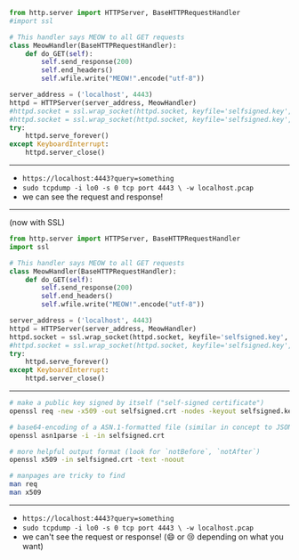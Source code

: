 ```python
from http.server import HTTPServer, BaseHTTPRequestHandler
#import ssl

# This handler says MEOW to all GET requests
class MeowHandler(BaseHTTPRequestHandler):
    def do_GET(self):
        self.send_response(200)
        self.end_headers()
        self.wfile.write("MEOW!".encode("utf-8"))

server_address = ('localhost', 4443)
httpd = HTTPServer(server_address, MeowHandler)
#httpd.socket = ssl.wrap_socket(httpd.socket, keyfile='selfsigned.key', certfile='selfsigned.crt', server_side=True, ciphers='RSA')
#httpd.socket = ssl.wrap_socket(httpd.socket, keyfile='selfsigned.key', certfile='selfsigned.crt', server_side=True)
try:
    httpd.serve_forever()
except KeyboardInterrupt:
    httpd.server_close()
```

---

- `https://localhost:4443?query=something`
- `sudo tcpdump -i lo0 -s 0 tcp port 4443 \
 -w localhost.pcap`
- we can see the request and response!

---

(now with SSL)

```python
from http.server import HTTPServer, BaseHTTPRequestHandler
import ssl

# This handler says MEOW to all GET requests
class MeowHandler(BaseHTTPRequestHandler):
    def do_GET(self):
        self.send_response(200)
        self.end_headers()
        self.wfile.write("MEOW!".encode("utf-8"))

server_address = ('localhost', 4443)
httpd = HTTPServer(server_address, MeowHandler)
httpd.socket = ssl.wrap_socket(httpd.socket, keyfile='selfsigned.key', certfile='selfsigned.crt', server_side=True, ciphers='RSA')
#httpd.socket = ssl.wrap_socket(httpd.socket, keyfile='selfsigned.key', certfile='selfsigned.crt', server_side=True)
try:
    httpd.serve_forever()
except KeyboardInterrupt:
    httpd.server_close()
```

---

```bash
# make a public key signed by itself ("self-signed certificate")
openssl req -new -x509 -out selfsigned.crt -nodes -keyout selfsigned.key -subj /O=Recurse/CN=localhost

# base64-encoding of a ASN.1-formatted file (similar in concept to JSON)
openssl asn1parse -i -in selfsigned.crt

# more helpful output format (look for `notBefore`, `notAfter`)
openssl x509 -in selfsigned.crt -text -noout

# manpages are tricky to find
man req
man x509
```

---

- `https://localhost:4443?query=something`
- `sudo tcpdump -i lo0 -s 0 tcp port 4443 \
 -w localhost.pcap`
- we can't see the request or response! (:smile: or :cry: depending on what you want)
